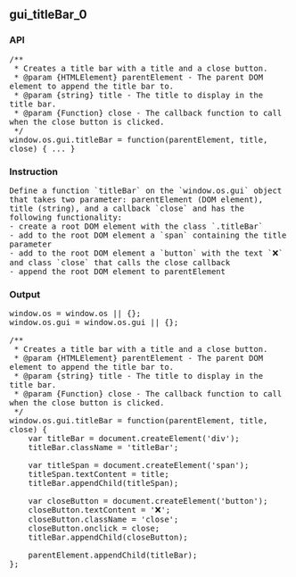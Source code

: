 ## gui_titleBar_0
### API
<pre style='text-wrap: wrap'>/**
 * Creates a title bar with a title and a close button.
 * @param {HTMLElement} parentElement - The parent DOM element to append the title bar to.
 * @param {string} title - The title to display in the title bar.
 * @param {Function} close - The callback function to call when the close button is clicked.
 */
window.os.gui.titleBar = function(parentElement, title, close) { ... }
</pre>
### Instruction
<pre style='text-wrap: wrap'>Define a function `titleBar` on the `window.os.gui` object that takes two parameter: parentElement (DOM element), title (string), and a callback `close` and has the following functionality:
- create a root DOM element with the class `.titleBar`
- add to the root DOM element a `span` containing the title parameter
- add to the root DOM element a `button` with the text `❌` and class `close` that calls the close callback
- append the root DOM element to parentElement</pre>
### Output
<pre style='text-wrap: wrap'>window.os = window.os || {};
window.os.gui = window.os.gui || {};

/**
 * Creates a title bar with a title and a close button.
 * @param {HTMLElement} parentElement - The parent DOM element to append the title bar to.
 * @param {string} title - The title to display in the title bar.
 * @param {Function} close - The callback function to call when the close button is clicked.
 */
window.os.gui.titleBar = function(parentElement, title, close) {
    var titleBar = document.createElement('div');
    titleBar.className = 'titleBar';

    var titleSpan = document.createElement('span');
    titleSpan.textContent = title;
    titleBar.appendChild(titleSpan);

    var closeButton = document.createElement('button');
    closeButton.textContent = '❌';
    closeButton.className = 'close';
    closeButton.onclick = close;
    titleBar.appendChild(closeButton);

    parentElement.appendChild(titleBar);
};
</pre>
